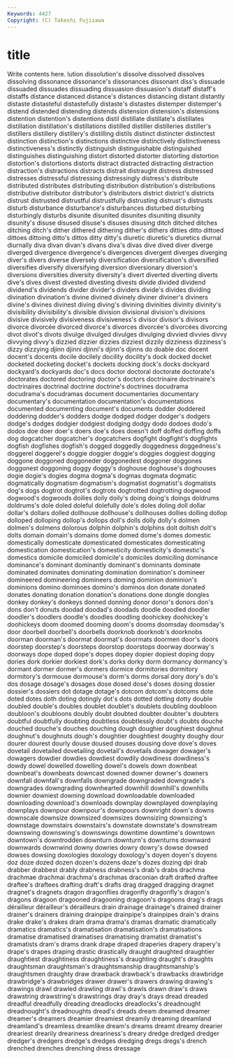 ```yaml
---
Keywords: 4427 
Copyright: (C) Takeshi Fujisawa
---
```


# title

Write contents here.
lution dissolution's dissolve dissolved dissolves dissolving dissonance dissonance's
dissonances dissonant diss's dissuade dissuaded dissuades dissuading dissuasion dissuasion's distaff
distaff's distaffs distance distanced distance's distances distancing distant distantly distaste
distasteful distastefully distaste's distastes distemper distemper's distend distended distending distends
distension distension's distensions distention distention's distentions distil distillate distillate's distillates
distillation distillation's distillations distilled distiller distilleries distiller's distillers distillery distillery's
distilling distils distinct distincter distinctest distinction distinction's distinctions distinctive distinctively
distinctiveness distinctiveness's distinctly distinguish distinguishable distinguished distinguishes distinguishing distort distorted
distorter distorting distortion distortion's distortions distorts distract distracted distracting distraction
distraction's distractions distracts distrait distraught distress distressed distresses distressful distressing
distressingly distress's distribute distributed distributes distributing distribution distribution's distributions distributive
distributor distributor's distributors district district's districts distrust distrusted distrustful distrustfully
distrusting distrust's distrusts disturb disturbance disturbance's disturbances disturbed disturbing disturbingly
disturbs disunite disunited disunites disuniting disunity disunity's disuse disused disuse's
disuses disusing ditch ditched ditches ditching ditch's dither dithered dithering
dither's dithers ditties ditto dittoed dittoes dittoing ditto's dittos ditty
ditty's diuretic diuretic's diuretics diurnal diurnally diva divan divan's divans
diva's divas dive dived diver diverge diverged divergence divergence's divergences
divergent diverges diverging diver's divers diverse diversely diversification diversification's diversified
diversifies diversify diversifying diversion diversionary diversion's diversions diversities diversity diversity's
divert diverted diverting diverts dive's dives divest divested divesting divests
divide divided dividend dividend's dividends divider divider's dividers divide's divides
dividing divination divination's divine divined divinely diviner diviner's diviners divine's
divines divinest diving diving's divining divinities divinity divinity's divisibility divisibility's
divisible division divisional division's divisions divisive divisively divisiveness divisiveness's divisor
divisor's divisors divorce divorcée divorced divorce's divorces divorcée's divorcées divorcing
divot divot's divots divulge divulged divulges divulging divvied divvies divvy
divvying divvy's dizzied dizzier dizzies dizziest dizzily dizziness dizziness's dizzy
dizzying djinn djinni djinni's djinn's djinns do doable doc docent
docent's docents docile docilely docility docility's dock docked docket docketed
docketing docket's dockets docking dock's docks dockyard dockyard's dockyards doc's
docs doctor doctoral doctorate doctorate's doctorates doctored doctoring doctor's doctors
doctrinaire doctrinaire's doctrinaires doctrinal doctrine doctrine's doctrines docudrama docudrama's docudramas
document documentaries documentary documentary's documentation documentation's documentations documented documenting document's
documents dodder doddered doddering dodder's dodders dodge dodged dodger dodger's
dodgers dodge's dodges dodgier dodgiest dodging dodgy dodo dodoes dodo's
dodos doe doer doer's doers doe's does doesn't doff doffed
doffing doffs dog dogcatcher dogcatcher's dogcatchers dogfight dogfight's dogfights dogfish
dogfishes dogfish's dogged doggedly doggedness doggedness's doggerel doggerel's doggie doggier
doggie's doggies doggiest dogging doggone doggoned doggoneder doggonedest doggoner doggones
doggonest doggoning doggy doggy's doghouse doghouse's doghouses dogie dogie's dogies
dogma dogma's dogmas dogmata dogmatic dogmatically dogmatism dogmatism's dogmatist dogmatist's
dogmatists dog's dogs dogtrot dogtrot's dogtrots dogtrotted dogtrotting dogwood dogwood's
dogwoods doilies doily doily's doing doing's doings doldrums doldrums's dole
doled doleful dolefully dole's doles doling doll dollar dollar's dollars
dolled dollhouse dollhouse's dollhouses dollies dolling dollop dolloped dolloping dollop's
dollops doll's dolls dolly dolly's dolmen dolmen's dolmens dolorous dolphin
dolphin's dolphins dolt doltish dolt's dolts domain domain's domains dome
domed dome's domes domestic domestically domesticate domesticated domesticates domesticating domestication
domestication's domesticity domesticity's domestic's domestics domicile domiciled domicile's domiciles domiciling
dominance dominance's dominant dominantly dominant's dominants dominate dominated dominates dominating
domination domination's domineer domineered domineering domineers doming dominion dominion's dominions
domino dominoes domino's dominos don donate donated donates donating donation
donation's donations done dongle dongles donkey donkey's donkeys donned donning
donor donor's donors don's dons don't donuts doodad doodad's doodads
doodle doodled doodler doodler's doodlers doodle's doodles doodling doohickey doohickey's
doohickeys doom doomed dooming doom's dooms doomsday doomsday's door doorbell
doorbell's doorbells doorknob doorknob's doorknobs doorman doorman's doormat doormat's doormats
doormen door's doors doorstep doorstep's doorsteps doorstop doorstops doorway doorway's
doorways dope doped dope's dopes dopey dopier dopiest doping dopy
dories dork dorkier dorkiest dork's dorks dorky dorm dormancy dormancy's
dormant dormer dormer's dormers dormice dormitories dormitory dormitory's dormouse dormouse's
dorm's dorms dorsal dory dory's do's dos dosage dosage's dosages
dose dosed dose's doses dosing dossier dossier's dossiers dot dotage
dotage's dotcom dotcom's dotcoms dote doted dotes doth doting dotingly
dot's dots dotted dotting dotty double doubled double's doubles doublet
doublet's doublets doubling doubloon doubloon's doubloons doubly doubt doubted doubter
doubter's doubters doubtful doubtfully doubting doubtless doubtlessly doubt's doubts douche
douched douche's douches douching dough doughier doughiest doughnut doughnut's doughnuts
dough's doughtier doughtiest doughty doughy dour dourer dourest dourly douse
doused douses dousing dove dove's doves dovetail dovetailed dovetailing dovetail's
dovetails dowager dowager's dowagers dowdier dowdies dowdiest dowdily dowdiness dowdiness's
dowdy dowel dowelled dowelling dowel's dowels down downbeat downbeat's downbeats
downcast downed downer downer's downers downfall downfall's downfalls downgrade downgraded
downgrade's downgrades downgrading downhearted downhill downhill's downhills downier downiest downing
download downloadable downloaded downloading download's downloads downplay downplayed downplaying downplays
downpour downpour's downpours downright down's downs downscale downsize downsized downsizes
downsizing downsizing's downstage downstairs downstairs's downstate downstate's downstream downswing downswing's
downswings downtime downtime's downtown downtown's downtrodden downturn downturn's downturns downward
downwards downwind downy dowries dowry dowry's dowse dowsed dowses dowsing
doxologies doxology doxology's doyen doyen's doyens doz doze dozed dozen
dozen's dozens doze's dozes dozing dpi drab drabber drabbest drably
drabness drabness's drab's drabs drachma drachmae drachmai drachma's drachmas draconian
draft drafted draftee draftee's draftees drafting draft's drafts drag dragged
dragging dragnet dragnet's dragnets dragon dragonflies dragonfly dragonfly's dragon's dragons
dragoon dragooned dragooning dragoon's dragoons drag's drags dérailleur dérailleur's dérailleurs
drain drainage drainage's drained drainer drainer's drainers draining drainpipe drainpipe's
drainpipes drain's drains drake drake's drakes dram drama drama's dramas
dramatic dramatically dramatics dramatics's dramatisation dramatisation's dramatisations dramatise dramatised dramatises
dramatising dramatist dramatist's dramatists dram's drams drank drape draped draperies
drapery drapery's drape's drapes draping drastic drastically draught draughted draughtier
draughtiest draughtiness draughtiness's draughting draught's draughts draughtsman draughtsman's draughtsmanship draughtsmanship's
draughtsmen draughty draw drawback drawback's drawbacks drawbridge drawbridge's drawbridges drawer
drawer's drawers drawing drawing's drawings drawl drawled drawling drawl's drawls
drawn draw's draws drawstring drawstring's drawstrings dray dray's drays dread
dreaded dreadful dreadfully dreading dreadlocks dreadlocks's dreadnought dreadnought's dreadnoughts dread's
dreads dream dreamed dreamer dreamer's dreamers dreamier dreamiest dreamily dreaming
dreamland dreamland's dreamless dreamlike dream's dreams dreamt dreamy drearier dreariest
drearily dreariness dreariness's dreary dredge dredged dredger dredger's dredgers dredge's
dredges dredging dregs dregs's drench drenched drenches drenching dress dressage
